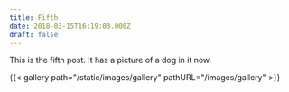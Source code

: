 ```yaml
---
title: Fifth
date: 2018-03-15T16:19:03.000Z
draft: false
---
```

This is the fifth post. It has a picture of a dog in it now.

{{< gallery path="/static/images/gallery" pathURL="/images/gallery" >}}